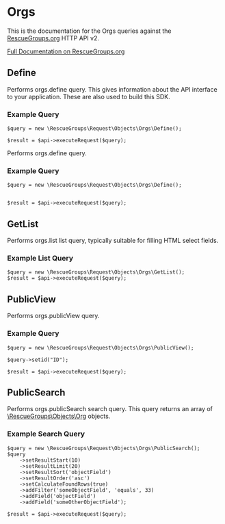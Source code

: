 # Orgs

This is the documentation for the Orgs queries against the [RescueGroups.org](https://www.rescuegroups.org/) HTTP API v2.

[Full Documentation on RescueGroups.org](https://userguide.rescuegroups.org/display/APIDG/Object+definitions#Objectdefinitions-orgs)

## Define
Performs orgs.define query. This gives information about the API interface to your application. These are also used to build this SDK.

### Example Query

    $query = new \RescueGroups\Request\Objects\Orgs\Define();

    $result = $api->executeRequest($query);
Performs orgs.define query.

### Example Query

    $query = new \RescueGroups\Request\Objects\Orgs\Define();


    $result = $api->executeRequest($query);

## GetList
Performs orgs.list list query, typically suitable for filling HTML select fields.

### Example List Query

    $query = new \RescueGroups\Request\Objects\Orgs\GetList();
    $result = $api->executeRequest($query);
## PublicView
Performs orgs.publicView query.

### Example Query

    $query = new \RescueGroups\Request\Objects\Orgs\PublicView();

    $query->setid("ID");

    $result = $api->executeRequest($query);

## PublicSearch
Performs orgs.publicSearch search query. This query returns an array of [\RescueGroups\Objects\Org](../../../src/Objects/Org.php) objects.

### Example Search Query

    $query = new \RescueGroups\Request\Objects\Orgs\PublicSearch();
    $query
        ->setResultStart(10)
        ->setResultLimit(20)
        ->setResultSort('objectField')
        ->setResultOrder('asc')
        ->setCalculateFoundRows(true)
        ->addFilter('someObjectField', 'equals', 33)
        ->addField('objectField')
        ->addField('someOtherObjectField');

    $result = $api->executeRequest($query);
